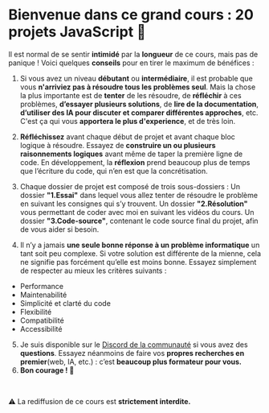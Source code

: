 # Bienvenue dans ce grand cours : 20 projets JavaScript 🎉

Il est normal de se sentir **intimidé** par la **longueur** de ce cours, mais pas de panique ! Voici quelques **conseils** pour en tirer le maximum de bénéfices :

1. Si vous avez un niveau **débutant** ou **intermédiaire**, il est probable que vous **n'arriviez pas à résoudre tous les problèmes seul**. Mais la chose la plus importante est de **tenter** de les résoudre, de **réfléchir** à ces problèmes, **d’essayer plusieurs solutions**, de **lire de la documentation**, **d’utiliser des IA pour discuter et comparer différentes approches**, etc.
C'est ça qui vous **apportera le plus d'experience**, et de très loin.

2. **Réfléchissez** avant chaque début de projet et avant chaque bloc logique à résoudre. Essayez de **construire un ou plusieurs raisonnements logiques** avant même de taper la première ligne de code. En développement, la **réflexion** prend beaucoup plus de temps que l’écriture du code, qui n’en est que la concrétisation.

3. Chaque dossier de projet est composé de trois sous-dossiers :
Un dossier **"1.Essai"** dans lequel vous allez tenter de résoudre le problème en suivant les consignes qui s’y trouvent.
Un dossier **"2.Résolution"** vous permettant de coder avec moi en suivant les vidéos du cours.
Un dossier **"3.Code-source"**, contenant le code source final du projet, afin de vous aider si besoin.

4. Il n’y a jamais **une seule bonne réponse à un problème informatique** un tant soit peu complexe. Si votre solution est différente de la mienne, cela ne signifie pas forcément qu’elle est moins bonne.
Essayez simplement de respecter au mieux les critères suivants :
- Performance
- Maintenabilité
- Simplicité et clarté du code
- Flexibilité
- Compatibilité
- Accessibilité

5. Je suis disponible sur le [Discord de la communauté](https://discord.gg/XFP75gW) si vous avez des **questions**. Essayez néanmoins de faire vos **propres recherches en premier**(web, IA, etc.) : c’est **beaucoup plus formateur pour vous.**
6. **Bon courage ! 💪**
 
<br>

⚠️ La rediffusion de ce cours est **strictement interdite.**
